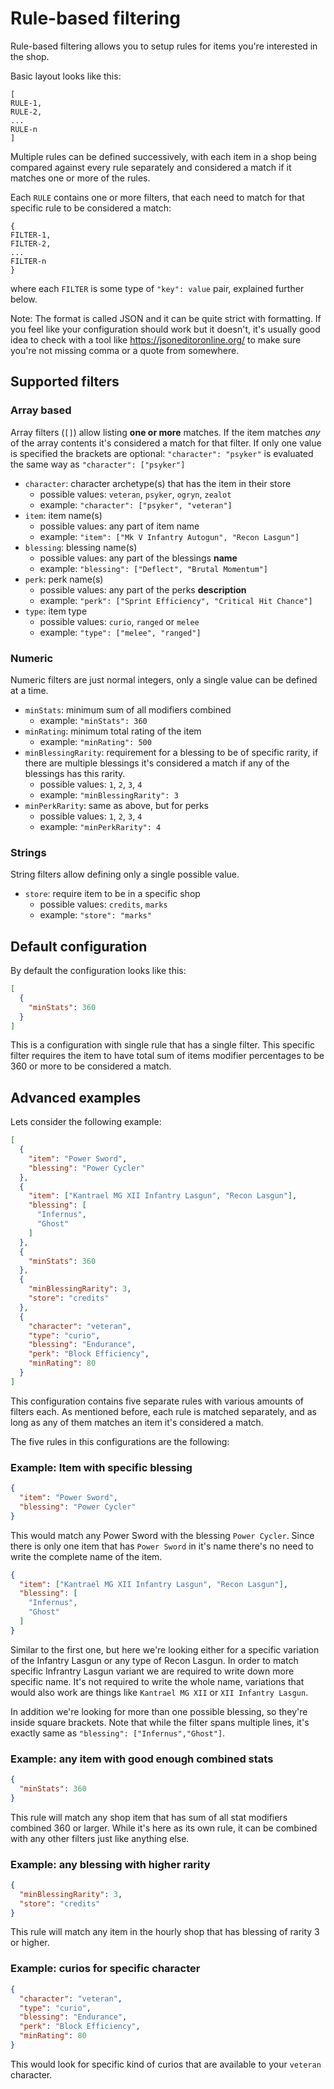 # Rule-based filtering

Rule-based filtering allows you to setup rules for items you're interested in the shop.

Basic layout looks like this:

```
[
RULE-1,
RULE-2,
...
RULE-n
]
```

Multiple rules can be defined successively, with each item in a shop being compared against every rule separately and considered a match if it matches one or more of the rules.

Each `RULE` contains one or more filters, that each need to match for that specific rule to be considered a match:

```
{
FILTER-1,
FILTER-2,
...
FILTER-n
}
```

where each `FILTER` is some type of `"key": value` pair, explained further below.

Note: The format is called JSON and it can be quite strict with formatting. If you feel like your configuration should work but it doesn't, it's usually good idea to check with a tool like https://jsoneditoronline.org/ to make sure you're not missing comma or a quote from somewhere.

## Supported filters

### Array based

Array filters (`[]`) allow listing **one or more** matches. If the item matches _any_ of the array contents it's considered a match for that filter. If only one value is specified the brackets are optional: `"character": "psyker"` is evaluated the same way as `"character": ["psyker"]`

- `character`: character archetype(s) that has the item in their store
  - possible values: `veteran`, `psyker`, `ogryn`, `zealot`
  - example: `"character": ["psyker", "veteran"]`
- `item`: item name(s)
  - possible values: any part of item name
  - example: `"item": ["Mk V Infantry Autogun", "Recon Lasgun"]`
- `blessing`: blessing name(s)
  - possible values: any part of the blessings **name**
  - example: `"blessing": ["Deflect", "Brutal Momentum"]`
- `perk`: perk name(s)
  - possible values: any part of the perks **description**
  - example: `"perk": ["Sprint Efficiency", "Critical Hit Chance"]`
- `type`: item type
  - possible values: `curio`, `ranged` or `melee`
  - example: `"type": ["melee", "ranged"]`

### Numeric

Numeric filters are just normal integers, only a single value can be defined at a time.

- `minStats`: minimum sum of all modifiers combined
  - example: `"minStats": 360`
- `minRating`: minimum total rating of the item
  - example: `"minRating": 500`
- `minBlessingRarity`: requirement for a blessing to be of specific rarity, if there are multiple blessings it's considered a match if any of the blessings has this rarity.
  - possible values: `1`, `2`, `3`, `4`
  - example: `"minBlessingRarity": 3`
- `minPerkRarity`: same as above, but for perks
  - possible values: `1`, `2`, `3`, `4`
  - example: `"minPerkRarity": 4`

### Strings

String filters allow defining only a single possible value.

- `store`: require item to be in a specific shop
  - possible values: `credits`, `marks`
  - example: `"store": "marks"`

## Default configuration

By default the configuration looks like this:

```json
[
  {
    "minStats": 360
  }
]
```

This is a configuration with single rule that has a single filter. This specific filter requires the item to have total sum of items modifier percentages to be 360 or more to be considered a match.

## Advanced examples

Lets consider the following example:

```json
[
  {
    "item": "Power Sword",
    "blessing": "Power Cycler"
  },
  {
    "item": ["Kantrael MG XII Infantry Lasgun", "Recon Lasgun"],
    "blessing": [
      "Infernus",
      "Ghost"
    ]
  },
  {
    "minStats": 360
  },
  {
    "minBlessingRarity": 3,
    "store": "credits"
  },
  {
    "character": "veteran",
    "type": "curio",
    "blessing": "Endurance",
    "perk": "Block Efficiency",
    "minRating": 80
  }
]
```

This configuration contains five separate rules with various amounts of filters each. As mentioned before, each rule is matched separately, and as long as any of them matches an item it's considered a match.

The five rules in this configurations are the following:

### Example: Item with specific blessing

```json
{
  "item": "Power Sword",
  "blessing": "Power Cycler"
}
```

This would match any Power Sword with the blessing `Power Cycler`. Since there is only one item that has `Power Sword` in it's name there's no need to write the complete name of the item.

```json
{
  "item": ["Kantrael MG XII Infantry Lasgun", "Recon Lasgun"],
  "blessing": [
    "Infernus",
    "Ghost"
  ]
}
```

Similar to the first one, but here we're looking either for a specific variation of the Infantry Lasgun or any type of Recon Lasgun. In order to match specific Infrantry Lasgun variant we are required to write down more specific name. It's not required to write the whole name, variations that would also work are things like `Kantrael MG XII` or `XII Infantry Lasgun`. 

In addition we're looking for more than one possible blessing, so they're inside square brackets. Note that while the filter spans multiple lines, it's exactly same as `"blessing": ["Infernus","Ghost"]`.

### Example: any item with good enough combined stats

```json
{
  "minStats": 360
}
```

This rule will match any shop item that has sum of all stat modifiers combined 360 or larger. While it's here as its own rule, it can be combined with any other filters just like anything else.

### Example: any blessing with higher rarity

```json
{
  "minBlessingRarity": 3,
  "store": "credits"
}
```

This rule will match any item in the hourly shop that has blessing of rarity 3 or higher.

### Example: curios for specific character

```json
{
  "character": "veteran",
  "type": "curio",
  "blessing": "Endurance",
  "perk": "Block Efficiency",
  "minRating": 80
}
```

This would look for specific kind of curios that are available to your `veteran` character.
